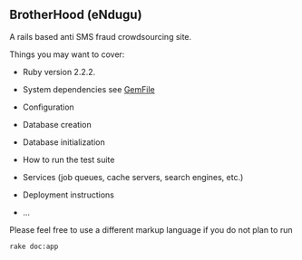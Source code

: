 ## BrotherHood (eNdugu)
A rails based anti SMS fraud crowdsourcing  site.

Things you may want to cover:

- Ruby version 2.2.2.

- System dependencies see [GemFile](https://github.com/njerrywerry/brotherhood/blob/master/Gemfile) 

- Configuration

- Database creation

- Database initialization

- How to run the test suite

- Services (job queues, cache servers, search engines, etc.)

- Deployment instructions

- ...

Please feel free to use a different markup language if you do not plan to run

``rake doc:app``

